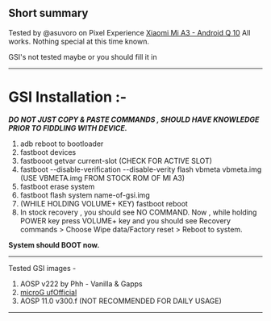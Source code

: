 ## Short summary
Tested by @asuvoro on Pixel Experience [Xiaomi Mi A3 - Android Q 10](https://download.pixelexperience.org/laurel_sprout#collapse-0)
All works. Nothing special at this time known.

GSI's not tested maybe or you should fill it in
***
# **GSI Installation :-**

_**DO NOT JUST COPY & PASTE COMMANDS , SHOULD HAVE KNOWLEDGE PRIOR TO FIDDLING WITH DEVICE.**_

1. adb reboot to bootloader
2. fastboot devices
3. fastbooot getvar current-slot (CHECK FOR ACTIVE SLOT)
4. fastboot --disable-verification --disable-verity flash vbmeta vbmeta.img (USE VBMETA.img FROM STOCK ROM OF MI A3)
5. fastboot erase system
6. fastboot flash system name-of-gsi.img
7. (WHILE HOLDING VOLUME+ KEY) fastboot reboot
8. In stock recovery , you should see NO COMMAND.
   Now , while holding POWER key press VOLUME+ key and you should see Recovery commands > Choose Wipe data/Factory reset > Reboot to system.

**System should BOOT now.**
***
Tested GSI images -
1. AOSP v222 by Phh - Vanilla & Gapps
2. [microG ufOfficial](https://forum.xda-developers.com/project-treble/trebleenabled-device-development/aosp-10-0r40-microg-ufofficial-cve-aug-t4147899)
3. AOSP 11.0 v300.f (NOT RECOMMENDED FOR DAILY USAGE)
***
